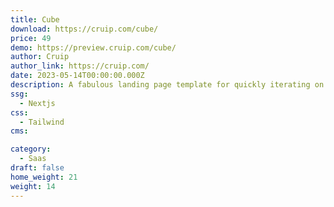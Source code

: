 ```yaml
---
title: Cube
download: https://cruip.com/cube/
price: 49
demo: https://preview.cruip.com/cube/
author: Cruip
author_link: https://cruip.com/
date: 2023-05-14T00:00:00.000Z
description: A fabulous landing page template for quickly iterating on ideas, startups and software.
ssg:
  - Nextjs
css:
  - Tailwind
cms:

category:
  - Saas
draft: false
home_weight: 21
weight: 14
---
```

